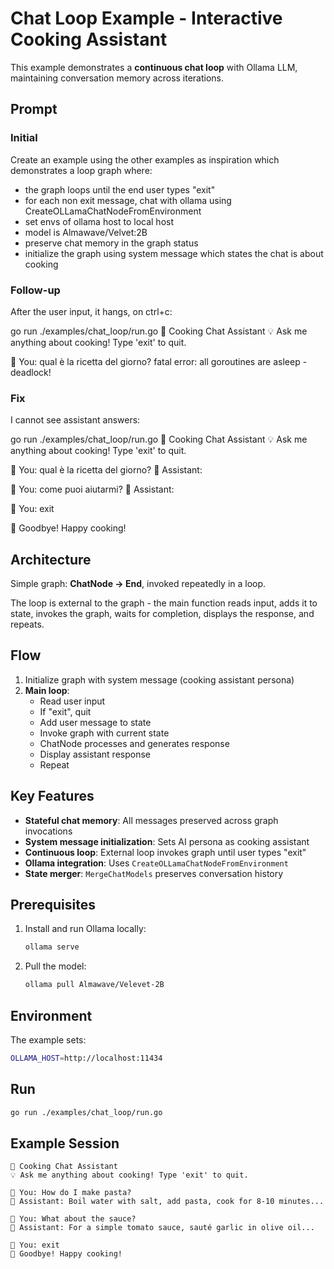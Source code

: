 # Chat Loop Example - Interactive Cooking Assistant

This example demonstrates a **continuous chat loop** with Ollama LLM, maintaining conversation memory across iterations.

## Prompt

### Initial

Create an example using the other examples as inspiration which demonstrates a loop graph where:

- the graph loops until the end user types "exit"
- for each non exit message, chat with ollama using CreateOLLamaChatNodeFromEnvironment
- set envs of ollama host to local host
- model is Almawave/Velvet:2B
- preserve chat memory in the graph status
- initialize the graph using system message which states the chat is about cooking

### Follow-up

After the user input, it hangs, on ctrl+c:

go run ./examples/chat_loop/run.go
🍳 Cooking Chat Assistant
💡 Ask me anything about cooking! Type 'exit' to quit.

💬 You: qual è la ricetta del giorno?
fatal error: all goroutines are asleep - deadlock!

### Fix

I cannot see assistant answers:

go run ./examples/chat_loop/run.go
🍳 Cooking Chat Assistant
💡 Ask me anything about cooking! Type 'exit' to quit.

💬 You: qual è la ricetta del giorno?
🤖 Assistant: 

💬 You: come puoi aiutarmi?
🤖 Assistant: 

💬 You: exit

👋 Goodbye! Happy cooking!

## Architecture

Simple graph: **ChatNode → End**, invoked repeatedly in a loop.

The loop is external to the graph - the main function reads input, adds it to state, invokes the graph, waits for completion, displays the response, and repeats.

## Flow

1. Initialize graph with system message (cooking assistant persona)
2. **Main loop**:
   - Read user input
   - If "exit", quit
   - Add user message to state
   - Invoke graph with current state
   - ChatNode processes and generates response
   - Display assistant response
   - Repeat

## Key Features

- **Stateful chat memory**: All messages preserved across graph invocations
- **System message initialization**: Sets AI persona as cooking assistant  
- **Continuous loop**: External loop invokes graph until user types "exit"
- **Ollama integration**: Uses `CreateOLLamaChatNodeFromEnvironment`
- **State merger**: `MergeChatModels` preserves conversation history

## Prerequisites

1. Install and run Ollama locally:
   ```bash
   ollama serve
   ```

2. Pull the model:
   ```bash
   ollama pull Almawave/Velevet-2B
   ```

## Environment

The example sets:
```bash
OLLAMA_HOST=http://localhost:11434
```

## Run

```bash
go run ./examples/chat_loop/run.go
```

## Example Session

```
🍳 Cooking Chat Assistant
💡 Ask me anything about cooking! Type 'exit' to quit.

💬 You: How do I make pasta?
🤖 Assistant: Boil water with salt, add pasta, cook for 8-10 minutes...

💬 You: What about the sauce?
🤖 Assistant: For a simple tomato sauce, sauté garlic in olive oil...

💬 You: exit
👋 Goodbye! Happy cooking!
```
